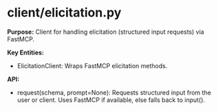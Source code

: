 # client/elicitation.py

**Purpose:**
Client for handling elicitation (structured input requests) via FastMCP.

**Key Entities:**
- ElicitationClient: Wraps FastMCP elicitation methods.

**API:**
- request(schema, prompt=None): Requests structured input from the user or client. Uses FastMCP if available, else falls back to input().
